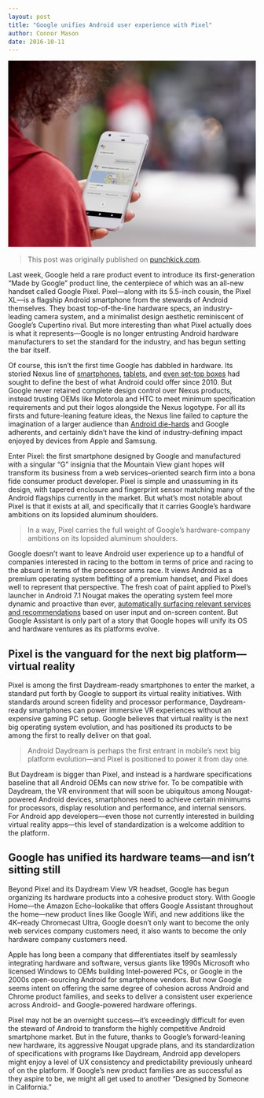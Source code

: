 ```yaml
---
layout: post
title: "Google unifies Android user experience with Pixel"
author: Connor Mason 
date: 2016-10-11
---
```


![](/assets/google-assistant-pixel.jpeg)

> This post was originally published on [punchkick.com](https://www.punchkick.com/blog/2016/10/11/with-its-new-pixel-google-seeks-to-unify-android-user-experience).

Last week, Google held a rare product event to introduce its first-generation “Made by Google” product line, the centerpiece of which was an all-new handset called Google Pixel. Pixel—along with its 5.5-inch cousin, the Pixel XL—is a flagship Android smartphone from the stewards of Android themselves. They boast top-of-the-line hardware specs, an industry-leading camera system, and a minimalist design aesthetic reminiscent of Google’s Cupertino rival. But more interesting than what Pixel actually does is what it represents—Google is no longer entrusting Android hardware manufacturers to set the standard for the industry, and has begun setting the bar itself.

Of course, this isn’t the first time Google has dabbled in hardware. Its storied Nexus line of [smartphones](https://www.punchkick.com/blog/2014/10/15/more-android-than-android-google-launches-nexus-6-as-androids-poster-child), [tablets](https://www.punchkick.com/blog/2014/10/15/more-android-than-android-google-debuts-nexus-9-to-counter-the-ipad), and [even set-top boxes](https://www.punchkick.com/blog/2014/10/17/more-android-than-android-nexus-player-targets-the-living-room) had sought to define the best of what Android could offer since 2010. But Google never retained complete design control over Nexus products, instead trusting OEMs like Motorola and HTC to meet minimum specification requirements and put their logos alongside the Nexus logotype. For all its firsts and future-leaning feature ideas, the Nexus line failed to capture the imagination of a larger audience than [Android die-hards](https://www.punchkick.com/services/android-app-development) and Google adherents, and certainly didn’t have the kind of industry-defining impact enjoyed by devices from Apple and Samsung.

Enter Pixel: the first smartphone designed by Google and manufactured with a singular “G” insignia that the Mountain View giant hopes will transform its business from a web services–oriented search firm into a bona fide consumer product developer. Pixel is simple and unassuming in its design, with tapered enclosure and fingerprint sensor matching many of the Android flagships currently in the market. But what’s most notable about Pixel is that it exists at all, and specifically that it carries Google’s hardware ambitions on its lopsided aluminum shoulders.

> In a way, Pixel carries the full weight of Google’s hardware-company ambitions on its lopsided aluminum shoulders.

Google doesn’t want to leave Android user experience up to a handful of companies interested in racing to the bottom in terms of price and racing to the absurd in terms of the processor arms race. It views Android as a premium operating system befitting of a premium handset, and Pixel does well to represent that perspective. The fresh coat of paint applied to Pixel’s launcher in Android 7.1 Nougat makes the operating system feel more dynamic and proactive than ever, [automatically surfacing relevant services and recommendations](https://www.punchkick.com/blog/2016/10/06/google-assistant-will-give-android-app-developers-ai-superpowers) based on user input and on-screen content. But Google Assistant is only part of a story that Google hopes will unify its OS and hardware ventures as its platforms evolve.

## Pixel is the vanguard for the next big platform—virtual reality
Pixel is among the first Daydream-ready smartphones to enter the market, a standard put forth by Google to support its virtual reality initiatives. With standards around screen fidelity and processor performance, Daydream-ready smartphones can power immersive VR experiences without an expensive gaming PC setup. Google believes that virtual reality is the next big operating system evolution, and has positioned its products to be among the first to really deliver on that goal.

> Android Daydream is perhaps the first entrant in mobile’s next big platform evolution—and Pixel is positioned to power it from day one.

But Daydream is bigger than Pixel, and instead is a hardware specifications baseline that all Android OEMs can now strive for. To be compatible with Daydream, the VR environment that will soon be ubiquitous among Nougat-powered Android devices, smartphones need to achieve certain minimums for processors, display resolution and performance, and internal sensors. For Android app developers—even those not currently interested in building virtual reality apps—this level of standardization is a welcome addition to the platform. 

## Google has unified its hardware teams—and isn’t sitting still
Beyond Pixel and its Daydream View VR headset, Google has begun organizing its hardware products into a cohesive product story. With Google Home—the Amazon Echo–lookalike that offers Google Assistant throughout the home—new product lines like Google Wifi, and new additions like the 4K–ready Chromecast Ultra, Google doesn’t only want to become the only web services company customers need, it also wants to become the only hardware company customers need.

Apple has long been a company that differentiates itself by seamlessly integrating hardware and software, versus giants like 1990s Microsoft who licensed Windows to OEMs building Intel-powered PCs, or Google in the 2000s open-sourcing Android for smartphone vendors. But now Google seems intent on offering the same degree of cohesion across Android and Chrome product families, and seeks to deliver a consistent user experience across Android- and Google-powered hardware offerings.

Pixel may not be an overnight success—it’s exceedingly difficult for even the steward of Android to transform the highly competitive Android smartphone market. But in the future, thanks to Google’s forward-leaning new hardware, its aggressive Nougat upgrade plans, and its standardization of specifications with programs like Daydream, Android app developers might enjoy a level of UX consistency and predictability previously unheard of on the platform. If Google’s new product families are as successful as they aspire to be, we might all get used to another “Designed by Someone in California.” 